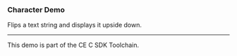 ### Character Demo

Flips a text string and displays it upside down.

---

This demo is part of the CE C SDK Toolchain.
